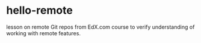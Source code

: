 # hello-remote
lesson on remote Git repos from EdX.com course to verify understanding of working with remote features.
